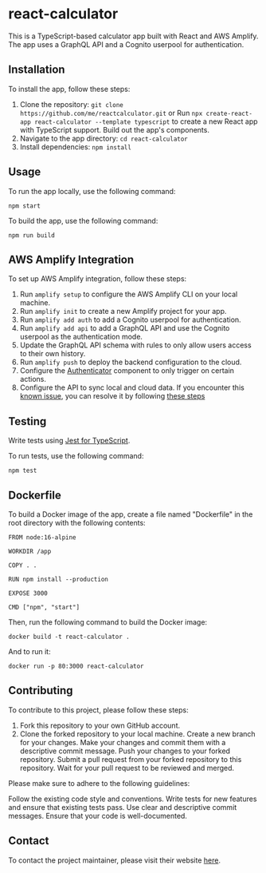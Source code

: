 # react-calculator

This is a TypeScript-based calculator app built with React and AWS Amplify. The app uses a GraphQL API and a Cognito userpool for authentication.

## Installation

To install the app, follow these steps:

1. Clone the repository: `git clone https://github.com/me/reactcalculator.git` or
Run `npx create-react-app react-calculator --template typescript` to create a new React app with TypeScript support.
Build out the app's components.
2. Navigate to the app directory: `cd react-calculator`
3. Install dependencies: `npm install`

## Usage

To run the app locally, use the following command:

`npm start`

To build the app, use the following command:

`npm run build`

## AWS Amplify Integration

To set up AWS Amplify integration, follow these steps:

1. Run `amplify setup` to configure the AWS Amplify CLI on your local machine.
2. Run `amplify init` to create a new Amplify project for your app.
3. Run `amplify add auth` to add a Cognito userpool for authentication.
4. Run `amplify add api` to add a GraphQL API and use the Cognito userpool as the authentication mode.
5. Update the GraphQL API schema with rules to only allow users access to their own history.
6. Run `amplify push` to deploy the backend configuration to the cloud.
7. Configure the [Authenticator](@aws-amplify/ui-react) component to only trigger on certain actions.
8. Configure the API to sync local and cloud data. If you encounter this [known issue](https://github.com/aws-amplify/amplify-js/issues/4257), you can resolve it by following [these steps](https://github.com/aws-amplify/amplify-js/issues/4257#issuecomment-622288820)

## Testing

Write tests using [Jest for TypeScript](@types/jest).

To run tests, use the following command:

`npm test`

## Dockerfile

To build a Docker image of the app, create a file named "Dockerfile" in the root directory with the following contents:

```
FROM node:16-alpine

WORKDIR /app

COPY . .

RUN npm install --production

EXPOSE 3000

CMD ["npm", "start"]
```

Then, run the following command to build the Docker image:

`docker build -t react-calculator .`

And to run it:

`docker run -p 80:3000 react-calculator`

## Contributing

To contribute to this project, please follow these steps:

1. Fork this repository to your own GitHub account.
2. Clone the forked repository to your local machine.
Create a new branch for your changes.
Make your changes and commit them with a descriptive commit message.
Push your changes to your forked repository.
Submit a pull request from your forked repository to this repository.
Wait for your pull request to be reviewed and merged.

Please make sure to adhere to the following guidelines:

Follow the existing code style and conventions.
Write tests for new features and ensure that existing tests pass.
Use clear and descriptive commit messages.
Ensure that your code is well-documented.

## Contact

To contact the project maintainer, please visit their website [here](https://adok0001.github.io/#contact).
